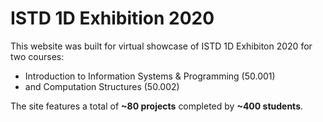 # ISTD 1D Exhibition 2020

This website was built for virtual showcase of ISTD 1D Exhibiton 2020 for two courses: 
- Introduction to Information Systems & Programming (50.001) 
- and Computation Structures (50.002)

The site features a total of **~80 projects** completed by **~400 students**.

